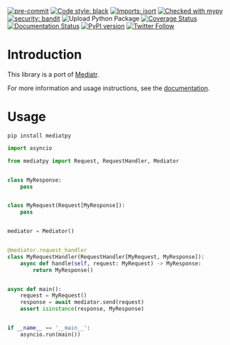 [![pre-commit](https://img.shields.io/badge/pre--commit-enabled-brightgreen?logo=pre-commit)](https://github.com/pre-commit/pre-commit)
[![Code style: black](https://img.shields.io/badge/code%20style-black-000000.svg)](https://github.com/psf/black)
[![Imports: isort](https://img.shields.io/badge/%20imports-isort-%231674b1)](https://pycqa.github.io/isort/)
[![Checked with mypy](http://www.mypy-lang.org/static/mypy_badge.svg)](http://mypy-lang.org/)
[![security: bandit](https://img.shields.io/badge/security-bandit-yellow.svg)](https://github.com/PyCQA/bandit)
![Upload Python Package](https://github.com/panicoenlaxbox/mediatpy/actions/workflows/python-publish.yml/badge.svg)
[![Coverage Status](https://coveralls.io/repos/github/panicoenlaxbox/mediatpy/badge.svg?branch=main)](https://coveralls.io/github/panicoenlaxbox/mediatpy?branch=main)
[![Documentation Status](https://readthedocs.org/projects/mediatpy/badge/?version=latest)](https://mediatpy.readthedocs.io/en/latest/?badge=latest)
[![PyPI version](https://badge.fury.io/py/mediatpy.svg)](https://badge.fury.io/py/mediatpy)
<a href="https://twitter.com/intent/follow?screen_name=panicoenlaxbox">
    <img alt="Twitter Follow" src="https://img.shields.io/twitter/follow/panicoenlaxbox?style=social">
</a>

# Introduction

This library is a port of [Mediatr](https://github.com/jbogard/MediatR).

For more information and usage instructions, see the [documentation](https://mediatpy.readthedocs.io/en/latest/).

# Usage

`pip install mediatpy`

```python
import asyncio

from mediatpy import Request, RequestHandler, Mediator


class MyResponse:
    pass


class MyRequest(Request[MyResponse]):
    pass


mediator = Mediator()


@mediator.request_handler
class MyRequestHandler(RequestHandler[MyRequest, MyResponse]):
    async def handle(self, request: MyRequest) -> MyResponse:
        return MyResponse()


async def main():
    request = MyRequest()
    response = await mediator.send(request)
    assert isinstance(response, MyResponse)


if __name__ == '__main__':
    asyncio.run(main())
```